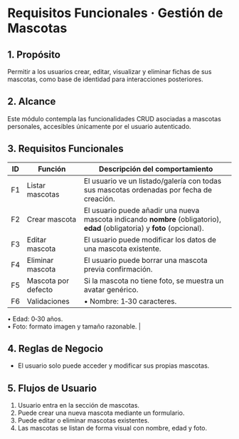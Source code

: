 # Requisitos Funcionales · Gestión de Mascotas

## 1. Propósito
Permitir a los usuarios crear, editar, visualizar y eliminar fichas de sus mascotas, como base de identidad para interacciones posteriores.

## 2. Alcance
Este módulo contempla las funcionalidades CRUD asociadas a mascotas personales, accesibles únicamente por el usuario autenticado.

## 3. Requisitos Funcionales
| ID | Función                       | Descripción del comportamiento |
|----|------------------------------|--------------------------------|
| F1 | Listar mascotas              | El usuario ve un listado/galería con todas sus mascotas ordenadas por fecha de creación. |
| F2 | Crear mascota                | El usuario puede añadir una nueva mascota indicando **nombre** (obligatorio), **edad** (obligatoria) y **foto** (opcional). |
| F3 | Editar mascota               | El usuario puede modificar los datos de una mascota existente. |
| F4 | Eliminar mascota             | El usuario puede borrar una mascota previa confirmación. |
| F5 | Mascota por defecto          | Si la mascota no tiene foto, se muestra un avatar genérico. |
| F6 | Validaciones                 | • Nombre: 1‑30 caracteres.  
• Edad: 0‑30 años.  
• Foto: formato imagen y tamaño razonable. |

## 4. Reglas de Negocio
- El usuario solo puede acceder y modificar sus propias mascotas.

## 5. Flujos de Usuario
1. Usuario entra en la sección de mascotas.  
2. Puede crear una nueva mascota mediante un formulario.  
3. Puede editar o eliminar mascotas existentes.  
4. Las mascotas se listan de forma visual con nombre, edad y foto.
